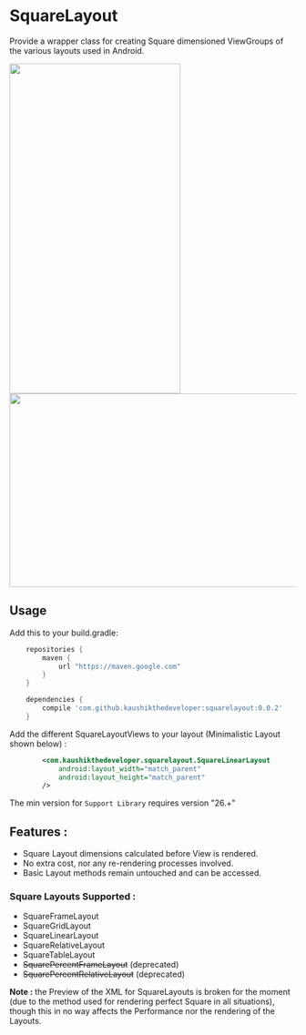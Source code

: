 # SquareLayout
Provide a wrapper class for creating Square dimensioned ViewGroups of the various layouts used in Android.

<img src="https://github.com/kaushikthedeveloper/SquareLayout/blob/master/art/SquareRelativeLayout%20-%20vertical.png?raw=true" width="300" height="580"> 
<br />
<img src="https://github.com/kaushikthedeveloper/SquareLayout/blob/master/art/SquareRelativeLayout%20-%20Horizontal.png?raw=true" width="680" height="340">

## Usage

Add this to your build.gradle:
```gradle
    repositories {
        maven {
            url "https://maven.google.com"
        }
    }

    dependencies {
        compile 'com.github.kaushikthedeveloper:squarelayout:0.0.2'
    }
```

Add the different SquareLayoutViews to your layout (Minimalistic Layout shown below) :
```xml
        <com.kaushikthedeveloper.squarelayout.SquareLinearLayout
            android:layout_width="match_parent"
            android:layout_height="match_parent"
        />
```

The min version for ```Support Library``` requires version "26.+"

## Features :
  - Square Layout dimensions calculated before View is rendered.
  - No extra cost, nor any re-rendering processes involved.
  - Basic Layout methods remain untouched and can be accessed.


### Square Layouts Supported :
  - SquareFrameLayout
  - SquareGridLayout
  - SquareLinearLayout
  - SquareRelativeLayout
  - SquareTableLayout
  - ~~SquarePercentFrameLayout~~    (deprecated)
  - ~~SquarePercentRelativeLayout~~ (deprecated)
  

**Note :** the Preview of the XML for SquareLayouts is broken for the moment (due to the method used for rendering perfect Square in all situations), though this in no way affects the Performance nor the rendering of the Layouts.
 